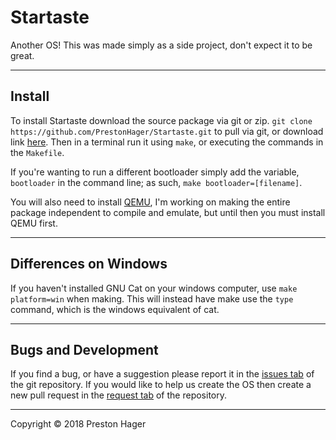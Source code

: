 # Startaste
Another OS! This was made simply as a side project, don't expect it to be great.

------

## Install
To install Startaste download the source package via git or zip. `git clone https://github.com/PrestonHager/Startaste.git` to pull via git, or download link [here](https://github.com/PrestonHager/Startaste/archive/release.zip). Then in a terminal run it using `make`, or executing the commands in the `Makefile`.

If you're wanting to run a different bootloader simply add the variable, `bootloader` in the command line; as such, `make bootloader=[filename]`.

You will also need to install [QEMU](https://qemu.org), I'm working on making the entire package independent to compile and emulate, but until then you must install QEMU first.

------

## Differences on Windows
If you haven't installed GNU Cat on your windows computer, use `make platform=win` when making. This will instead have make use the `type` command, which is the windows equivalent of cat.

-----

## Bugs and Development
If you find a bug, or have a suggestion please report it in the [issues tab](https://github.com/PrestonHager/Startaste/issues) of the git repository. If you would like to help us create the OS then create a new pull request in the [request tab](https://github.com/PrestonHager/Startaste/pull) of the repository.

-----

Copyright © 2018 Preston Hager
